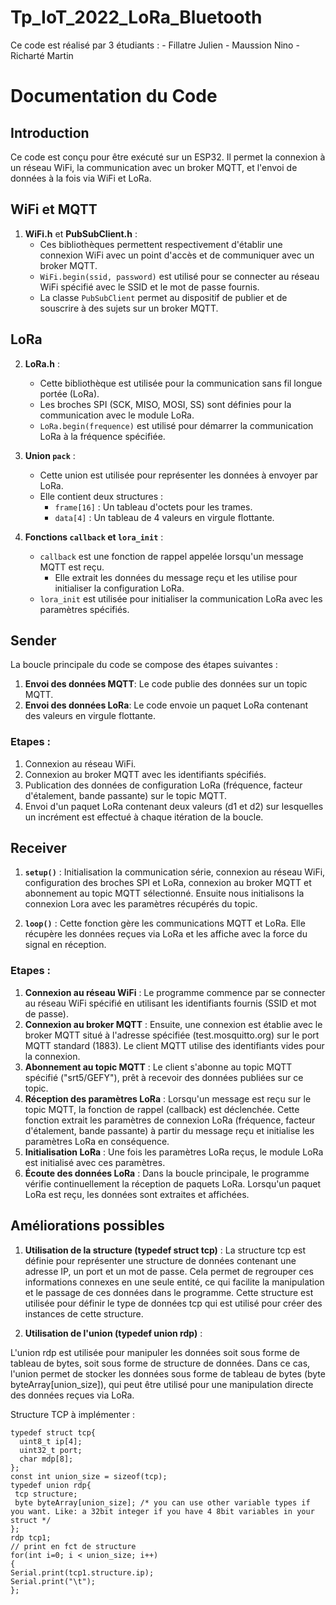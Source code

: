 # Tp_IoT_2022_LoRa_Bluetooth
Ce code est réalisé par 3 étudiants : 
    - Fillatre Julien
    - Maussion Nino
    - Richarté Martin
# Documentation du Code

## Introduction
Ce code est conçu pour être exécuté sur un ESP32. Il permet la connexion à un réseau WiFi, la communication avec un broker MQTT, et l'envoi de données à la fois via WiFi et LoRa.

## WiFi et MQTT
1. **WiFi.h** et **PubSubClient.h** :
   - Ces bibliothèques permettent respectivement d'établir une connexion WiFi avec un point d'accès et de communiquer avec un broker MQTT.
   - `WiFi.begin(ssid, password)` est utilisé pour se connecter au réseau WiFi spécifié avec le SSID et le mot de passe fournis.
   - La classe `PubSubClient` permet au dispositif de publier et de souscrire à des sujets sur un broker MQTT.

## LoRa

2. **LoRa.h** :
   - Cette bibliothèque est utilisée pour la communication sans fil longue portée (LoRa).
   - Les broches SPI (SCK, MISO, MOSI, SS) sont définies pour la communication avec le module LoRa.
   - `LoRa.begin(frequence)` est utilisé pour démarrer la communication LoRa à la fréquence spécifiée.

3. **Union `pack`** :
   - Cette union est utilisée pour représenter les données à envoyer par LoRa.
   - Elle contient deux structures :
     - `frame[16]` : Un tableau d'octets pour les trames.
     - `data[4]` : Un tableau de 4 valeurs en virgule flottante.

4. **Fonctions `callback` et `lora_init`** :
   - `callback` est une fonction de rappel appelée lorsqu'un message MQTT est reçu.
     - Elle extrait les données du message reçu et les utilise pour initialiser la configuration LoRa.
   - `lora_init` est utilisée pour initialiser la communication LoRa avec les paramètres spécifiés.

## Sender
La boucle principale du code se compose des étapes suivantes :
1. **Envoi des données MQTT**: Le code publie des données sur un topic MQTT.
2. **Envoi des données LoRa**: Le code envoie un paquet LoRa contenant des valeurs en virgule flottante.
### Etapes :
1. Connexion au réseau WiFi.
2. Connexion au broker MQTT avec les identifiants spécifiés.
3. Publication des données de configuration LoRa (fréquence, facteur d'étalement, bande passante) sur le topic MQTT.
4. Envoi d'un paquet LoRa contenant deux valeurs (d1 et d2) sur lesquelles un incrément est effectué à chaque itération de la boucle. 

## Receiver
1. **`setup()`** : Initialisation la communication série, connexion au réseau WiFi, configuration des broches SPI et LoRa, connexion au broker MQTT et abonnement au topic MQTT sélectionné. Ensuite nous initialisons la connexion Lora avec les paramètres récupérés du topic.

2. **`loop()`** : Cette fonction gère les communications MQTT et LoRa.
Elle récupère les données reçues via LoRa et les affiche avec la force du signal en réception.

### Etapes :
1. **Connexion au réseau WiFi** : Le programme commence par se connecter au réseau WiFi spécifié en utilisant les identifiants fournis (SSID et mot de passe).
2. **Connexion au broker MQTT** : Ensuite, une connexion est établie avec le broker MQTT situé à l'adresse spécifiée (test.mosquitto.org) sur le port MQTT standard (1883). Le client MQTT utilise des identifiants vides pour la connexion.
3. **Abonnement au topic MQTT** : Le client s'abonne au topic MQTT spécifié ("srt5/GEFY"), prêt à recevoir des données publiées sur ce topic.
4. **Réception des paramètres LoRa** : Lorsqu'un message est reçu sur le topic MQTT, la fonction de rappel (callback) est déclenchée. Cette fonction extrait les paramètres de connexion LoRa (fréquence, facteur d'étalement, bande passante) à partir du message reçu et initialise les paramètres LoRa en conséquence.
5. **Initialisation LoRa** : Une fois les paramètres LoRa reçus, le module LoRa est initialisé avec ces paramètres.
6. **Écoute des données LoRa** : Dans la boucle principale, le programme vérifie continuellement la réception de paquets LoRa. Lorsqu'un paquet LoRa est reçu, les données sont extraites et affichées.

## Améliorations possibles
1. **Utilisation de la structure (typedef struct tcp)** :
La structure tcp est définie pour représenter une structure de données contenant une adresse IP, un port et un mot de passe. Cela permet de regrouper ces informations connexes en une seule entité, ce qui facilite la manipulation et le passage de ces données dans le programme.
Cette structure est utilisée pour définir le type de données tcp qui est utilisé pour créer des instances de cette structure.

2. **Utilisation de l'union (typedef union rdp)** :

L'union rdp est utilisée pour manipuler les données soit sous forme de tableau de bytes, soit sous forme de structure de données.
Dans ce cas, l'union permet de stocker les données sous forme de tableau de bytes (byte byteArray[union_size]), qui peut être utilisé pour une manipulation directe des données reçues via LoRa.

Structure TCP à implémenter :
```
typedef struct tcp{
  uint8_t ip[4];
  uint32_t port;
  char mdp[8];
};
const int union_size = sizeof(tcp);
typedef union rdp{
 tcp structure;
 byte byteArray[union_size]; /* you can use other variable types if you want. Like: a 32bit integer if you have 4 8bit variables in your struct */
};
rdp tcp1;
// print en fct de structure
for(int i=0; i < union_size; i++)
{
Serial.print(tcp1.structure.ip);
Serial.print("\t");
};
```
